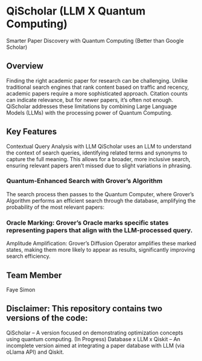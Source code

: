 # QiScholar (LLM X Quantum Computing)
Smarter Paper Discovery with Quantum Computing 
(Better than Google Scholar)

## Overview ##

Finding the right academic paper for research can be challenging. Unlike traditional search engines that rank content based on traffic and recency, academic papers require a more sophisticated approach. Citation counts can indicate relevance, but for newer papers, it’s often not enough. QiScholar addresses these limitations by combining Large Language Models (LLMs) with the processing power of Quantum Computing.

## Key Features ##
Contextual Query Analysis with LLM
QiScholar uses an LLM to understand the context of search queries, identifying related terms and synonyms to capture the full meaning. This allows for a broader, more inclusive search, ensuring relevant papers aren’t missed due to slight variations in phrasing.

### Quantum-Enhanced Search with Grover’s Algorithm
The search process then passes to the Quantum Computer, where Grover’s Algorithm performs an efficient search through the database, amplifying the probability of the most relevant papers:

### Oracle Marking: Grover’s Oracle marks specific states representing papers that align with the LLM-processed query.
Amplitude Amplification: Grover’s Diffusion Operator amplifies these marked states, making them more likely to appear as results, significantly improving search efficiency.

## Team Member
Faye Simon

## Disclaimer: This repository contains two versions of the code:
QiScholar – A version focused on demonstrating optimization concepts using quantum computing.
(In Progress) Database x LLM x Qiskit – An incomplete version aimed at integrating a paper database with LLM (via oLlama API) and Qiskit.

